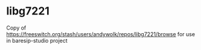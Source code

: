 # libg7221
Copy of https://freeswitch.org/stash/users/andywolk/repos/libg7221/browse for use in baresip-studio project 
